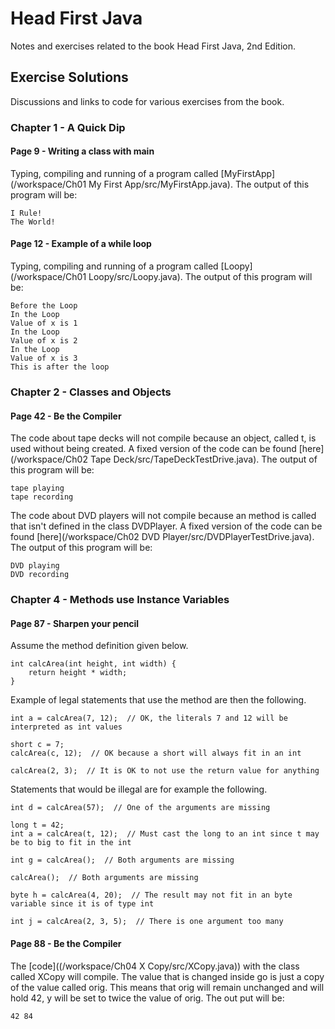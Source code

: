 # Head First Java
Notes and exercises related to the book Head First Java, 2nd Edition.

## Exercise Solutions
Discussions and links to code for various exercises from the book.  
### Chapter 1 - A Quick Dip
#### Page 9 - Writing a class with main  
Typing, compiling and running of a program called [MyFirstApp](/workspace/Ch01 My First App/src/MyFirstApp.java). The output of this program will be:  
```
I Rule!
The World!
```
#### Page 12 - Example of a while loop  
Typing, compiling and running of a program called [Loopy](/workspace/Ch01 Loopy/src/Loopy.java). The output of this program will be:  
```
Before the Loop
In the Loop
Value of x is 1
In the Loop
Value of x is 2
In the Loop
Value of x is 3
This is after the loop
```

### Chapter 2 - Classes and Objects  

#### Page 42 - Be the Compiler
The code about tape decks will not compile because an object, called t, is used without being created. A fixed version of the code can be found [here](/workspace/Ch02 Tape Deck/src/TapeDeckTestDrive.java). The output of this program will be:  
```
tape playing
tape recording
```

The code about DVD players will not compile because an method is called that isn't defined in the class DVDPlayer. A fixed version of the code can be found [here](/workspace/Ch02 DVD Player/src/DVDPlayerTestDrive.java). The output of this program will be:  
```
DVD playing
DVD recording
```

### Chapter 4 - Methods use Instance Variables

#### Page 87 - Sharpen your pencil  
Assume the method definition given below.  
```
int calcArea(int height, int width) {
	return height * width;
}
```
Example of legal statements that use the method are then the following.  
```
int a = calcArea(7, 12);  // OK, the literals 7 and 12 will be interpreted as int values
```
```
short c = 7;
calcArea(c, 12);  // OK because a short will always fit in an int  
```
```
calcArea(2, 3);  // It is OK to not use the return value for anything
```
Statements that would be illegal are for example the following.  
```
int d = calcArea(57);  // One of the arguments are missing 
```
```
long t = 42;
int a = calcArea(t, 12);  // Must cast the long to an int since t may be to big to fit in the int
```
```
int g = calcArea();	 // Both arguments are missing
```
```
calcArea();  // Both arguments are missing
```
```
byte h = calcArea(4, 20);  // The result may not fit in an byte variable since it is of type int
```
```
int j = calcArea(2, 3, 5);  // There is one argument too many
```

#### Page 88 - Be the Compiler
The [code]((/workspace/Ch04 X Copy/src/XCopy.java)) with the class called XCopy will compile. The value that is changed inside go is just a copy of the value called orig. This means that orig will remain unchanged and will hold 42, y will be set to twice the value of orig. The out put will be:  
```
42 84  
```